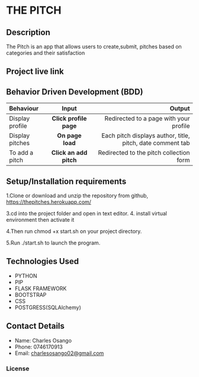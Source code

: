 # THE PITCH

## Description
The Pitch is an app that allows users to create,submit, pitches based on categories and their satisfaction

## Project live link
 


## Behavior Driven Development (BDD)
| Behaviour | Input | Output |
| :---------------- | :---------------: | ------------------: |
| Display profile | **Click profile page** | Redirected to a page with your profile |
| Display pitches | **On page load** | Each pitch displays author, title, pitch, date comment tab |
| To add a pitch  | **Click an add pitch** | Redirected to the pitch collection form|

## Setup/Installation requirements
1.Clone or download and unzip the repository from github, 
https://thepitches.herokuapp.com/

3.cd into the project folder and open in text editor.
4. install virtual environment then activate it

4.Then run chmod +x start.sh on your project directory.

5.Run  ./start.sh to launch the program.

## Technologies Used
* PYTHON
* PIP
* FLASK FRAMEWORK
* BOOTSTRAP
* CSS
* POSTGRESS(SQLAlchemy)
## Contact Details
* Name: Charles Osango
* Phone: 0746170913
* Email: charlesosango02@gmail.com

### License
